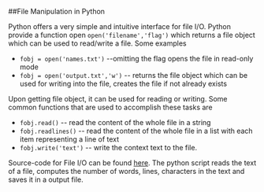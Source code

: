 ##File Manipulation in Python

Python offers a very simple and intuitive interface for file I/O. Python provide a function open `open('filename','flag')` which returns a file object which can be used to read/write a file. Some examples

* `fobj = open('names.txt')` --omitting the flag opens the file in read-only mode
* `fobj = open('output.txt','w')` -- returns the file object which can be used for writing into the file, creates the file if not already exists

Upon getting file object, it can be used for reading or writing. Some common functions that are used to accomplish these tasks are

* `fobj.read()` -- read the content of the whole file in a string
* `fobj.readlines()` -- read the content of the whole file in a list with each item representing a line of text
* `fobj.write('text')` -- write the context text to the file.

Source-code for File I/O can be found [here](https://github.com/joed7/fose_python/blob/master/wordcount.py). The python script reads the text of a file, computes the number of words, lines, characters in the text and saves it in a output file.
